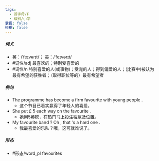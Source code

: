 ```yaml
---
tags:
  - 首字母/F
  - 级别/小学
掌握: false
模糊: false
---
```

##### 词义
- 英：/ˈfeɪvərɪt/； 美：/ˈfeɪvərɪt/
- #词性/adj  最喜欢的；特别受喜爱的
- #词性/n  特别喜爱的人(或事物)；受宠的人；得到偏爱的人；(比赛中)被认为最有希望的获胜者；（取得职位等的）最有希望者
##### 例句
- The programme has become a firm favourite with young people .
	- 这个节目已着实赢得了年轻人的喜爱。
- She put £ 5 each way on the favourite .
	- 她用5英镑，在热门马上投注独赢及位置。
- My favourite band ? Oh , that 's a hard one .
	- 我最喜爱的乐队？哦，这可就难说了。
##### 形态
- #形态/word_pl favourites
